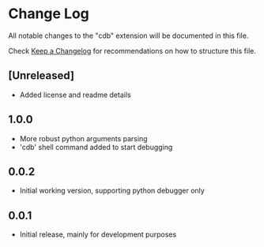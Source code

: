 # Change Log

All notable changes to the "cdb" extension will be documented in this file.

Check [Keep a Changelog](http://keepachangelog.com/) for recommendations on how to structure this file.

## [Unreleased]

- Added license and readme details

## 1.0.0

- More robust python arguments parsing
- 'cdb' shell command added to start debugging

## 0.0.2

- Initial working version, supporting python debugger only

## 0.0.1

- Initial release, mainly for development purposes
